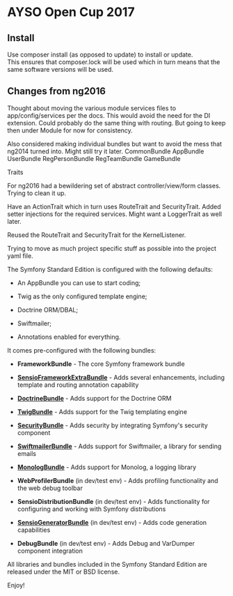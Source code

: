AYSO Open Cup 2017
========================

Install
--------------

Use composer install (as opposed to update) to install or update.  
This ensures that composer.lock will be used which in turn means that the same software versions will be used.

Changes from ng2016
--------------

Thought about moving the various module services files to app/config/services per the docs.
This would avoid the need for the DI extension.
Could probably do the same thing with routing.
But going to keep then under Module for now for consistency.

Also considered making individual bundles but want to avoid the mess that ng2014 turned into.
Might still try it later.
CommonBundle
AppBundle
UserBundle
RegPersonBundle
RegTeamBundle
GameBundle

Traits

For ng2016 had a bewildering set of abstract controller/view/form classes.
Trying to clean it up.

Have an ActionTrait which in turn uses RouteTrait and SecurityTrait.
Added setter injections for the required services.
Might want a LoggerTrait as well later.

Reused the RouteTrait and SecurityTrait for the KernelListener.

Trying to move as much project specific stuff as possible into the project yaml file.

The Symfony Standard Edition is configured with the following defaults:

  * An AppBundle you can use to start coding;

  * Twig as the only configured template engine;

  * Doctrine ORM/DBAL;

  * Swiftmailer;

  * Annotations enabled for everything.

It comes pre-configured with the following bundles:

  * **FrameworkBundle** - The core Symfony framework bundle

  * [**SensioFrameworkExtraBundle**][6] - Adds several enhancements, including
    template and routing annotation capability

  * [**DoctrineBundle**][7] - Adds support for the Doctrine ORM

  * [**TwigBundle**][8] - Adds support for the Twig templating engine

  * [**SecurityBundle**][9] - Adds security by integrating Symfony's security
    component

  * [**SwiftmailerBundle**][10] - Adds support for Swiftmailer, a library for
    sending emails

  * [**MonologBundle**][11] - Adds support for Monolog, a logging library

  * **WebProfilerBundle** (in dev/test env) - Adds profiling functionality and
    the web debug toolbar

  * **SensioDistributionBundle** (in dev/test env) - Adds functionality for
    configuring and working with Symfony distributions

  * [**SensioGeneratorBundle**][13] (in dev/test env) - Adds code generation
    capabilities

  * **DebugBundle** (in dev/test env) - Adds Debug and VarDumper component
    integration

All libraries and bundles included in the Symfony Standard Edition are
released under the MIT or BSD license.

Enjoy!

[1]:  https://symfony.com/doc/3.2/setup.html
[6]:  https://symfony.com/doc/current/bundles/SensioFrameworkExtraBundle/index.html
[7]:  https://symfony.com/doc/3.2/doctrine.html
[8]:  https://symfony.com/doc/3.2/templating.html
[9]:  https://symfony.com/doc/3.2/security.html
[10]: https://symfony.com/doc/3.2/email.html
[11]: https://symfony.com/doc/3.2/logging.html
[12]: https://symfony.com/doc/3.2/assetic/asset_management.html
[13]: https://symfony.com/doc/current/bundles/SensioGeneratorBundle/index.html
